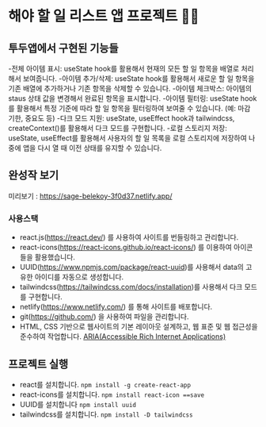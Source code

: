 # 해야 할 일 리스트 앱 프로젝트 👩‍💻

## 투두앱에서 구현된 기능들 

-전체 아이템 표시: useState hook를 활용해서 현재의 모든 할 일 항목을 배열로 처리해서 보여줍니다.
-아이템 추가/삭제: useState hook를 활용해서 새로운 할 일 항목을 기존 배열에 추가하거나 기존 항목을 삭제할 수 있습니다.
-아이템 체크박스: 아이템의 staus 상태 값을 변경해서 완료된 항목을 표시합니다.
-아이템 필터링: useState hook를 활용해서 특정 기준에 따라 할 일 항목을 필터링하여 보여줄 수 있습니다. (예: 마감 기한, 중요도 등)
-다크 모드 지원: useState, useEffect hook과 tailwindcss, createContext()를 활용해서 다크 모드를 구현합니다.
-로컬 스토리지 저장: useState, useEffect를 활용해서 사용자의 할 일 목록을 로컬 스토리지에 저장하여 나중에 앱을 다시 열 때 이전 상태를 유지할 수 있습니다.

## 완성작 보기 

미리보기 : https://sage-belekoy-3f0d37.netlify.app/

### 사용스택

- react.js(https://react.dev/) 를 사용하여 사이트를 번들링하고 관리합니다.
- react-icons(https://react-icons.github.io/react-icons/) 를 이용하여 아이콘들을 활용했습니다.
- UUID(https://www.npmjs.com/package/react-uuid)를 사용해서 data의 고유한 아이디를 자동으로 생성합니다.
- tailwindcss(https://tailwindcss.com/docs/installation)를 사용해서 다크 모드를 구현합니다.
- netlify(https://www.netlify.com/) 를 통해 사이트를 배포합니다.
- git(https://github.com/) 을 사용하여 파일을 관리합니다.
- HTML, CSS 기반으로 웹사이트의 기본 레이아웃 설계하고, 웹 표준 및 웹 접근성을 준수하여 작업합니다. [ARIA(Accessible Rich Internet Applications)](https://developer.mozilla.org/en-US/docs/Web/Accessibility/ARIA/Roles)

## 프로젝트 실행
- react를 설치합니다. `npm install -g create-react-app`
- react-icons를 설치합니다. `npm install react-icon ==save`
- UUID를 설치합니다 `npm install uuid`
- tailwindcss를 설치합니다. `npm install -D tailwindcss`
